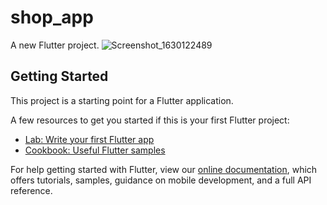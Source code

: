 # shop_app

A new Flutter project.
![Screenshot_1630122489](https://user-images.githubusercontent.com/78323291/131205300-82c33818-31f7-4811-aea9-54320740e450.png)
## Getting Started


This project is a starting point for a Flutter application.

A few resources to get you started if this is your first Flutter project:

- [Lab: Write your first Flutter app](https://flutter.dev/docs/get-started/codelab)
- [Cookbook: Useful Flutter samples](https://flutter.dev/docs/cookbook)

For help getting started with Flutter, view our
[online documentation](https://flutter.dev/docs), which offers tutorials,
samples, guidance on mobile development, and a full API reference.
